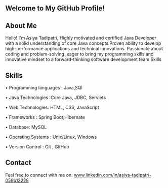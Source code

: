 ## Welcome to My GitHub Profile!
## About Me
Hello! I'm Asiya Tadipatri, Highly motivated and certified Java Developer with a solid understanding of core Java concepts.Proven ability to develop high-performance applications and technical innovations. Passionate about coding and problem-solving ,eager to bring my programming skills and innovative mindset to a forward-thinking software development team Skills 
## Skills
• Programming languages : Java,SQl

• Java Technologies :Core Java, JDBC, Servlets

• Web Technologies: HTML, CSS, JavaScript 

• Frameworks : Spring Boot,Hibernate 

• Database: MySQL

• Operating Systems : Unix/Linux, Windows

• Version Control : Git , GitHub

## Contact
Feel free to connect with me on:
www.linkedin.com/in/asiya-tadipatri-059b12228
